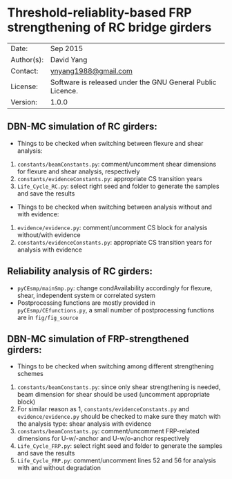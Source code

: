 Threshold-reliablity-based FRP strengthening of RC bridge girders
==========================

|              |                                                           |
| ------------ | --------------------------------------------------------- |
| Date:        | Sep 2015                                                  |
| Author(s):   | David Yang                                                |
| Contact:     | ynyang1988@gmail.com                                      |
| License:     | Software is released under the GNU General Public Licence.|
| Version:     | 1.0.0                                                     |

DBN-MC simulation of RC girders:
-----
* Things to be checked when switching between flexure and shear analysis:
1. ```constants/beamConstants.py```: comment/uncomment shear dimensions for
   flexure and shear analysis, respectively
2. ```constants/evidenceConstants.py```: appropriate CS transition years
3. ```Life_Cycle_RC.py```: select right seed and folder to generate the samples
   and save the results

* Things to be checked when switching between analysis without and with
  evidence:
1. ```evidence/evidence.py```: comment/uncomment CS block for analysis
   without/with evidence
2. ```constants/evidenceConstants.py```: appropriate CS transition years for
   analysis with evidence

Reliability analysis of RC girders:
-----
* ```pyCEsmp/mainSmp.py```: change condAvailability accordingly for
  flexure, shear, independent system or correlated system
* Postprocessing functions are mostly provided in ```pyCEsmp/CEfunctions.py```,
  a small number of postprocessing functions are in ```fig/fig_source```

DBN-MC simulation of FRP-strengthened girders:
-----
* Things to be checked when switching among different strengthening schemes
1. ```constants/beamConstants.py```: since only shear strengthening is needed,
   beam dimension for shear should be used (uncomment appropriate block)
2. For similar reason as 1, ```constants/evidenceConstants.py``` and
   ```evidence/evidence.py``` should be checked to make sure they match with
   the analysis type: shear analysis with evidence
3. ```constants/beamConstants.py```: comment/uncomment FRP-related dimensions
   for U-w/-anchor and U-w/o-anchor respectively
4. ```Life_Cycle_FRP.py```: select right seed and folder to generate the samples
   and save the results
5. ```Life_Cycle_FRP.py```: comment/uncomment lines 52 and 56 for analysis with
   and without degradation
